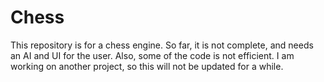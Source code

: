 # Chess
This repository is for a chess engine. So far, it is not complete, and needs an AI and UI for the user. Also, some of the code is not efficient.
I am working on another project, so this will not be updated for a while.
